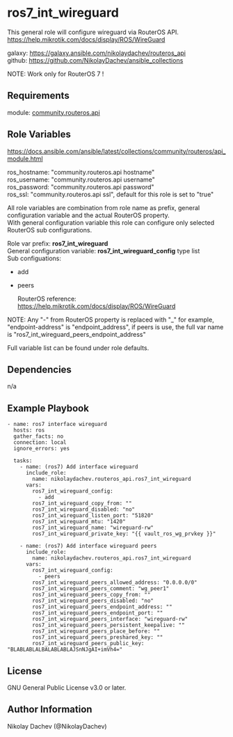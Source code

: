 ros7_int_wireguard
=========

This general role will configure wireguard via RouterOS API.  
https://help.mikrotik.com/docs/display/ROS/WireGuard

galaxy: https://galaxy.ansible.com/nikolaydachev/routeros_api  
github: https://github.com/NikolayDachev/ansible_collections  

NOTE: Work only for RouterOS 7 !  

Requirements
------------

module: [community.routeros.api](https://galaxy.ansible.com/community/routeros)  

Role Variables
--------------

https://docs.ansible.com/ansible/latest/collections/community/routeros/api_module.html  

ros_hostname: "community.routeros.api hostname"  
ros_username: "community.routeros.api username"  
ros_password: "community.routeros.api password"  
ros_ssl: "community.routeros.api ssl", default for this role is set to "true"  

All role variables are combination from role name as prefix, general configuration variable and the actual RouterOS property.  
With general configuration variable this role can configure only selected RouterOS sub configurations.  

Role var prefix: **ros7_int_wireguard**  
General configuration variable: **ros7_int_wireguard_config** type list  
Sub configuations:  
  - add
  - peers

    RouterOS reference: https://help.mikrotik.com/docs/display/ROS/WireGuard  


NOTE: Any "-" from RouterOS property is replaced with "_" for example, "endpoint-address" is "endpoint_address", if peers is use, the full var name is "ros7_int_wireguard_peers_endpoint_address"  

Full variable list can be found under role defaults.  

Dependencies
------------

n/a

Example Playbook
----------------
```
- name: ros7 interface wireguard
  hosts: ros
  gather_facts: no
  connection: local
  ignore_errors: yes

  tasks:
    - name: (ros7) Add interface wireguard
      include_role: 
        name: nikolaydachev.routeros_api.ros7_int_wireguard
      vars:
        ros7_int_wireguard_config:
          - add
        ros7_int_wireguard_copy_from: ""
        ros7_int_wireguard_disabled: "no"
        ros7_int_wireguard_listen_port: "51820"
        ros7_int_wireguard_mtu: "1420"
        ros7_int_wireguard_name: "wireguard-rw"
        ros7_int_wireguard_private_key: "{{ vault_ros_wg_prvkey }}"

    - name: (ros7) Add interface wireguard peers
      include_role: 
        name: nikolaydachev.routeros_api.ros7_int_wireguard
      vars:
        ros7_int_wireguard_config:
          - peers
        ros7_int_wireguard_peers_allowed_address: "0.0.0.0/0"
        ros7_int_wireguard_peers_comment: "wg_peer1"
        ros7_int_wireguard_peers_copy_from: ""
        ros7_int_wireguard_peers_disabled: "no"
        ros7_int_wireguard_peers_endpoint_address: ""
        ros7_int_wireguard_peers_endpoint_port: ""
        ros7_int_wireguard_peers_interface: "wireguard-rw"
        ros7_int_wireguard_peers_persistent_keepalive: ""
        ros7_int_wireguard_peers_place_before: ""
        ros7_int_wireguard_peers_preshared_key: ""
        ros7_int_wireguard_peers_public_key: "BLABLABLALBALABLABLAJSnNJgAI+imVh4="
```
License
-------

GNU General Public License v3.0 or later.

Author Information
------------------

Nikolay Dachev (@NikolayDachev)